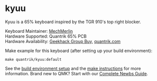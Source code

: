 # kyuu

Kyuu is a 65% keyboard inspired by the TGR 910's top right blocker.

Keyboard Maintainer: [MechMerlin](https://github.com/mechmerlin)  
Hardware Supported: Quantrik 65% PCB  
Hardware Availability: [Geekhack Group Buy](https://geekhack.org/index.php?topic=97810.0), [quantrik.com](https://www.quantrik.com/collections/frontpage/products/kyuu-keyboard)

Make example for this keyboard (after setting up your build environment):

    make quantrik/kyuu:default

See the [build environment setup](https://docs.qmk.fm/#/getting_started_build_tools) and the [make instructions](https://docs.qmk.fm/#/getting_started_make_guide) for more information. Brand new to QMK? Start with our [Complete Newbs Guide](https://docs.qmk.fm/#/newbs).
